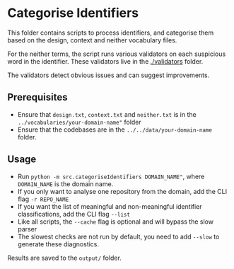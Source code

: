 # Categorise Identifiers

This folder contains scripts to process identifiers, and categorise them based on the design, context and neither vocabulary files.

For the neither terms, the script runs various validators on each suspicious word in the identifier. These validators live in the [./validators](./validators) folder.

The validators detect obvious issues and can suggest improvements.

## Prerequisites

- Ensure that `design.txt`, `context.txt` and `neither.txt` is in the `../vocabularies/your-domain-name"` folder
- Ensure that the codebases are in the `../../data/your-domain-name` folder.

## Usage

- Run `python -m src.categoriseIdentifiers DOMAIN_NAME"`, where `DOMAIN_NAME` is the domain name.
- If you only want to analyse one repository from the domain, add the CLI flag `-r REPO_NAME`
- If you want the list of meaningful and non-meaningful identifier classifications, add the CLI flag `--list`
- Like all scripts, the `--cache` flag is optional and will bypass the slow parser
- The slowest checks are not run by default, you need to add `--slow` to generate these diagnostics.

Results are saved to the `output/` folder.
